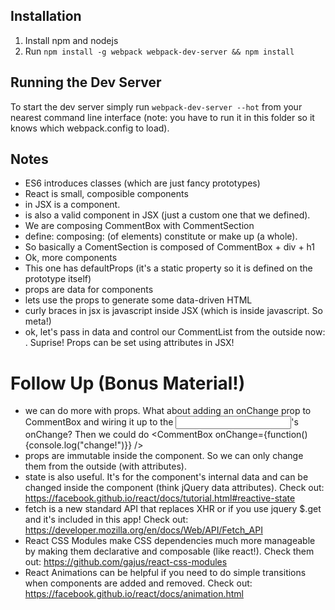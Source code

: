 ## Installation

1. Install npm and nodejs
2. Run `npm install -g webpack webpack-dev-server && npm install`


## Running the Dev Server

To start the dev server simply run `webpack-dev-server --hot` from your nearest command line interface (note: you have to run it in this folder so it knows which webpack.config to load).

## Notes
- ES6 introduces classes (which are just fancy prototypes)
- React is small, composible components
- <div></div> in JSX is a component.
- <CommentBox></CommentBox> is also a valid component in JSX (just a custom one that we defined).
- We are composing CommentBox with CommentSection
- define: composing: (of elements) constitute or make up (a whole).
- So basically a ComentSection is composed of CommentBox + div + h1
- Ok, more components
- This one has defaultProps (it's a static property so it is defined on the prototype itself)
- props are data for components
- lets use the props to generate some data-driven HTML
- curly braces in jsx is javascript inside JSX (which is inside javascript. So meta!)
- ok, let's pass in data and control our CommentList from the outside now: <CommentList comments={myComments} />. Suprise! Props can be set using attributes in JSX!

# Follow Up (Bonus Material!)
- we can do more with props. What about adding an onChange prop to CommentBox and wiring it up to the <input>'s onChange? Then we could do <CommentBox onChange={function() {console.log("change!")}} />
- props are immutable inside the component. So we can only change them from the outside (with attributes).
- state is also useful. It's for the component's internal data and can be changed inside the component (think jQuery data attributes).
Check out: https://facebook.github.io/react/docs/tutorial.html#reactive-state
- fetch is a new standard API that replaces XHR or if you use jquery $.get and it's included in this app!
Check out: https://developer.mozilla.org/en/docs/Web/API/Fetch_API
- React CSS Modules make CSS dependencies much more manageable by making them declarative and composable (like react!). Check them out: https://github.com/gajus/react-css-modules
- React Animations can be helpful if you need to do simple transitions when components are added and removed.
Check out: https://facebook.github.io/react/docs/animation.html
